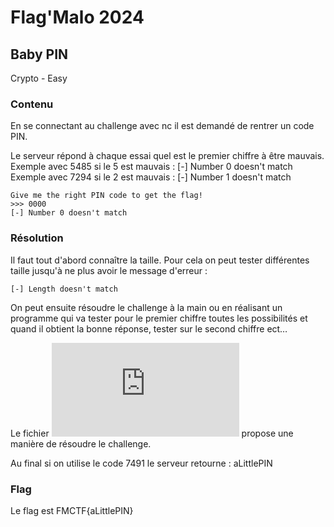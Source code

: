 # Flag'Malo 2024

## Baby PIN

Crypto - Easy

### Contenu

En se connectant au challenge avec nc il est demandé de rentrer un code PIN.

Le serveur répond à chaque essai quel est le premier chiffre à être mauvais.
Exemple avec 5485 si le 5 est mauvais : [-] Number 0 doesn't match
Exemple avec 7294 si le 2 est mauvais : [-] Number 1 doesn't match
```
Give me the right PIN code to get the flag!
>>> 0000
[-] Number 0 doesn't match
```

### Résolution

Il faut tout d'abord connaître la taille. Pour cela on peut tester différentes taille jusqu'à ne plus avoir le message d'erreur :
```
[-] Length doesn't match
```

On peut ensuite résoudre le challenge à la main ou en réalisant un programme qui va tester pour le premier chiffre toutes les possibilités et quand il obtient la bonne réponse, tester sur le second chiffre ect…

Le fichier ![Solution.py](https://github.com/SolixReal/Flag-Malo-2024/blob/main/Baby-Pin/Solution/solution.py) propose une manière de résoudre le challenge.

Au final si on utilise le code 7491 le serveur retourne : aLittlePIN

### Flag

Le flag est FMCTF{aLittlePIN}
